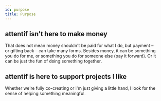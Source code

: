 ```yaml
---
id: purpose
title: Purpose
---
```


## <span class="attentif">attentif</span> isn't here to make money
That does not mean money shouldn't be paid for what I do, but payment – or gifting back – can take many forms. Besides money, it can be something you do for me, or something you do for someone else (pay it forward). Or it can be just the fun of doing something together.

## <span class="attentif">attentif</span> is here to support projects I like
Whether we're fully co-creating or I'm just giving a little hand, I look for the sense of helping something meaningful.
